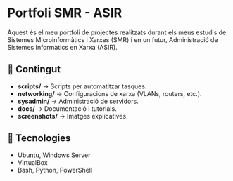# Portfoli SMR - ASIR

Aquest és el meu portfoli de projectes realitzats durant els meus estudis de Sistemes Microinformàtics i Xarxes (SMR) i en un futur, Administració de Sistemes Informàtics en Xarxa (ASIR).

## 📂 Contingut
- **scripts/** → Scripts per automatitzar tasques.
- **networking/** → Configuracions de xarxa (VLANs, routers, etc.).
- **sysadmin/** → Administració de servidors.
- **docs/** → Documentació i tutorials.
- **screenshots/** → Imatges explicatives.

## 🔧 Tecnologies
- Ubuntu, Windows Server
- VirtualBox
- Bash, Python, PowerShell
